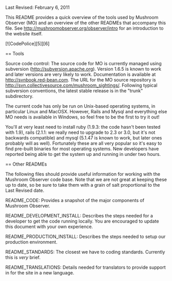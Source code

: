 Last Revised: February 6, 2011

This README provides a quick overview of the tools used by Mushroom Observer 
(MO) and an overview of the other READMEs that accompany this file.  See
http://mushroomobserver.org/observer/intro for an introduction to the website
itself.

[![CodePolice][5]][6]

== Tools

Source code control: The source code for MO is currently managed using
subversion (http://subversion.apache.org).  Version 1.6.5 is known to work and
later versions are very likely to work.  Documentation is available at
http://svnbook.red-bean.com. The URL for the MO source repository is
http://svn.collectivesource.com/mushroom_sightings/. Following typical 
subversion conventions, the latest stable release is in the "trunk"
subdirectory.

The current code has only be run on Unix-based operating systems, in particular
Linux and MacOSX.  However, Rails and Mysql and everything else MO needs is 
available in Windows, so feel free to be the first to try it out!

You'll at very least need to install ruby (1.9.3: the code hasn't been tested
with 1.9), rails (2.1.1: we really need to upgrade to 2.3 or 3.0, but it's not
backwards compatible) and mysql (5.1.47 is known to work, but later ones 
probably will as well).  Fortunately these are all very popular so it's easy
to find pre-built binaries for most operating systems.  New developers have
reported being able to get the system up and running in under two hours.

== Other READMEs

The following files should provide useful information for working with the
Mushroom Observer code base.  Note that we are not great at keeping these up
to date, so be sure to take them with a grain of salt proportional to the
Last Revised date.

README_CODE: Provides a snapshot of the major components of Mushroom Observer.

README_DEVELOPMENT_INSTALL: Describes the steps needed for a developer to get
the code running locally.  You are encouraged to update this document with
your own experience.

README_PRODUCTION_INSTALL: Describes the steps needed to setup our production
environment.

README_STANDARDS: The closest we have to coding standards.  Currently this is
*very* brief.

README_TRANSLATIONS: Details needed for translators to provide support in for
the site in a new language.

